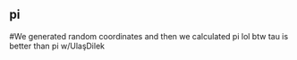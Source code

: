 ## pi
#We generated random coordinates and then we calculated pi lol btw tau is better than pi
w/UlaşDilek
